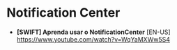 # Notification Center

- **[SWIFT] Aprenda usar o NotificationCenter** [EN-US] \
https://www.youtube.com/watch?v=WqYaMXWw5S4